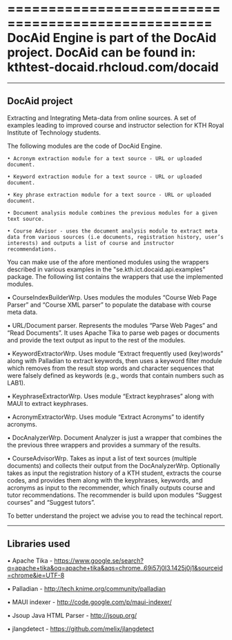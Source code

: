 ===================================================
DocAid Engine is part of the DocAid project.
DocAid can be found in: kthtest-docaid.rhcloud.com/docaid
===================================================

-----------------------------
DocAid project
-----------------------------
Extracting and Integrating Meta-data from online sources.
A set of examples leading to improved course and instructor selection for KTH Royal Institute of Technology students.

The following modules are the code of DocAid Engine.

	• Acronym extraction module for a text source - URL or uploaded document.

	• Keyword extraction module for a text source - URL or uploaded document.

	• Key phrase extraction module for a text source - URL or uploaded document.

	• Document analysis module combines the previous modules for a given text source.

	• Course Advisor - uses the document analysis module to extract meta data from various sources (i.e documents, registration history, user’s interests) and outputs a list of course and instructor recommendations.


You can make use of the afore mentioned modules using the wrappers described in various examples in the "se.kth.ict.docaid.api.examples" package.
The following list contains the wrappers that use the implemented modules.

• CourseIndexBuilderWrp. Uses modules the modules “Course Web Page Parser” and “Course XML parser” to populate the database with course meta data.

• URL/Document parser. Represents the modules “Parse Web Pages” and “Read Documents”. It uses Apache Tika to parse web pages or documents and provide the text output as input to the rest of the modules.

• KeywordExtractorWrp. Uses module “Extract frequently used (key)words” along with Palladian to extract keywords, then uses a keyword filter module which removes from the result stop words and character sequences that were falsely defined as keywords (e.g., words that contain numbers such as LAB1).

• KeyphraseExtractorWrp. Uses module “Extract keyphrases” along with MAUI to extract keyphrases.

• AcronymExtractorWrp. Uses module “Extract Acronyms” to identify acronyms.

• DocAnalyzerWrp. Document Analyzer is just a wrapper that combines the the previous three wrappers and provides a summary of the results.

• CourseAdvisorWrp. Takes as input a list of text sources (multiple documents) and collects their output from the DocAnalyzerWrp. Optionally takes as input the registration history of a KTH student, extracts the course codes, and provides them along with the keyphrases, keywords, and acronyms as input to the recommender, which finally outputs course and tutor recommendations. The recommender is build upon modules “Suggest courses” and “Suggest tutors”.


To better understand the project we advise you to read the techincal report.

-----------------------------
Libraries used
-----------------------------
• Apache Tika - https://www.google.se/search?q=apache+tika&oq=apache+tika&aqs=chrome..69i57j0l3.1425j0j1&sourceid=chrome&ie=UTF-8

• Palladian - http://tech.knime.org/community/palladian

• MAUI indexer - http://code.google.com/p/maui-indexer/ 

• Jsoup Java HTML Parser - http://jsoup.org/

• jlangdetect - https://github.com/melix/jlangdetect
